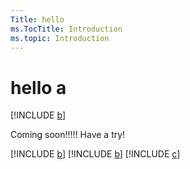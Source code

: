 ```yaml
---
Title: hello
ms.TocTitle: Introduction
ms.topic: Introduction
---
```


# hello a

[!INCLUDE [b](non-existing.md)]

Coming soon!!!!!
Have a try!


[!INCLUDE [b](../crm/b.md)]
[!INCLUDE [b](b.md)]
[!INCLUDE [c](c.md)]
